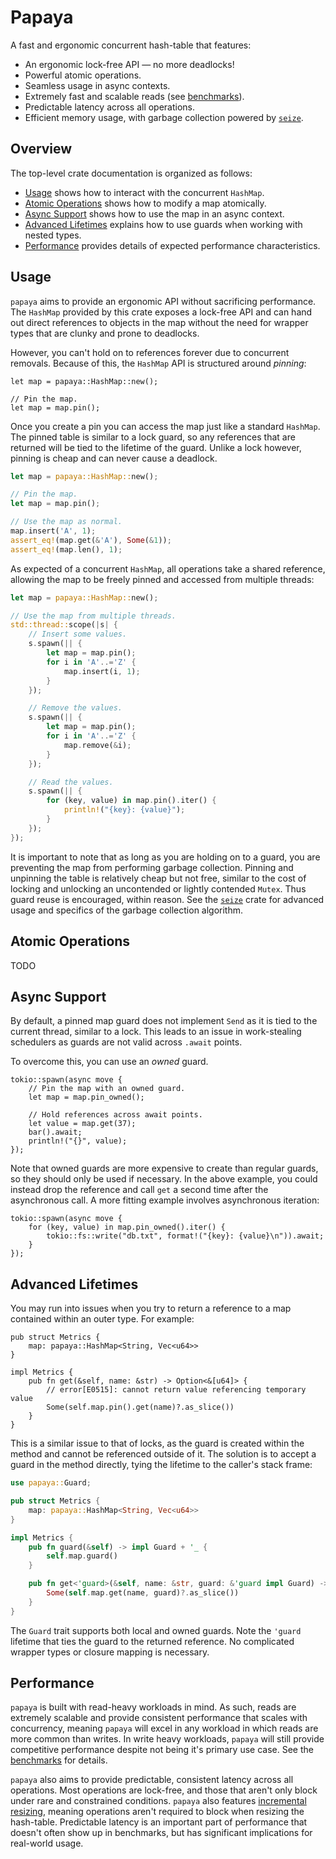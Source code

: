 # Papaya

A fast and ergonomic concurrent hash-table that features:

- An ergonomic lock-free API — no more deadlocks!
- Powerful atomic operations.
- Seamless usage in async contexts.
- Extremely fast and scalable reads (see [benchmarks]).
- Predictable latency across all operations.
- Efficient memory usage, with garbage collection powered by [`seize`].

## Overview

The top-level crate documentation is organized as follows:

- [Usage](#usage) shows how to interact with the concurrent `HashMap`.
- [Atomic Operations](#atomic-operations) shows how to modify a map atomically.
- [Async Support](#async-support) shows how to use the map in an async context.
- [Advanced Lifetimes](#advanced-lifetimes) explains how to use guards when working with nested types.
- [Performance](#performance) provides details of expected performance characteristics.

## Usage

`papaya` aims to provide an ergonomic API without sacrificing performance. The `HashMap` provided by this crate exposes a lock-free API and can hand out direct references to objects in the map without the need for wrapper types that are clunky and prone to deadlocks. 

However, you can't hold on to references forever due to concurrent removals. Because of this, the `HashMap` API is structured around *pinning*:

```rust,ignore
let map = papaya::HashMap::new();

// Pin the map.
let map = map.pin();
```

Once you create a pin you can access the map just like a standard `HashMap`. The pinned table is similar to a lock guard, so any references that are returned will be tied to the lifetime of the guard. Unlike a lock however, pinning is cheap and can never cause a deadlock.

```rust
let map = papaya::HashMap::new();

// Pin the map.
let map = map.pin();

// Use the map as normal.
map.insert('A', 1);
assert_eq!(map.get(&'A'), Some(&1));
assert_eq!(map.len(), 1);
```

As expected of a concurrent `HashMap`, all operations take a shared reference, allowing the map to be freely pinned and accessed from multiple threads:

```rust
let map = papaya::HashMap::new();

// Use the map from multiple threads.
std::thread::scope(|s| {
    // Insert some values.
    s.spawn(|| {
        let map = map.pin();
        for i in 'A'..='Z' {
            map.insert(i, 1);
        }
    });

    // Remove the values.
    s.spawn(|| {
        let map = map.pin();
        for i in 'A'..='Z' {
            map.remove(&i);
        }
    });

    // Read the values.
    s.spawn(|| {
        for (key, value) in map.pin().iter() {
            println!("{key}: {value}");
        }
    });
});
```

It is important to note that as long as you are holding on to a guard, you are preventing the map from performing garbage collection. Pinning and unpinning the table is relatively cheap but not free, similar to the cost of locking and unlocking an uncontended or lightly contended `Mutex`. Thus guard reuse is encouraged, within reason. See the [`seize`] crate for advanced usage and specifics of the garbage collection algorithm.

## Atomic Operations

TODO

## Async Support

By default, a pinned map guard does not implement `Send` as it is tied to the current thread, similar to a lock. This leads to an issue in work-stealing schedulers as guards are not valid across `.await` points.

To overcome this, you can use an *owned* guard.

```rust,ignore
tokio::spawn(async move {
    // Pin the map with an owned guard.
    let map = map.pin_owned();

    // Hold references across await points.
    let value = map.get(37);
    bar().await;
    println!("{}", value);
});
```

Note that owned guards are more expensive to create than regular guards, so they should only be used if necessary. In the above example, you could instead drop the reference and call `get` a second time after the asynchronous call. A more fitting example involves asynchronous iteration:

```rust,ignore
tokio::spawn(async move {
    for (key, value) in map.pin_owned().iter() {
        tokio::fs::write("db.txt", format!("{key}: {value}\n")).await;
    }
});
```

## Advanced Lifetimes

You may run into issues when you try to return a reference to a map contained within an outer type. For example:

```rust,ignore
pub struct Metrics {
    map: papaya::HashMap<String, Vec<u64>>
}

impl Metrics {
    pub fn get(&self, name: &str) -> Option<&[u64]> {
        // error[E0515]: cannot return value referencing temporary value
        Some(self.map.pin().get(name)?.as_slice())
    }
}
```

This is a similar issue to that of locks, as the guard is created within the method and cannot be referenced outside of it. The solution is to accept a guard in the method directly, tying the lifetime to the caller's stack frame:

```rust
use papaya::Guard;

pub struct Metrics {
    map: papaya::HashMap<String, Vec<u64>>
}

impl Metrics {
    pub fn guard(&self) -> impl Guard + '_ {
        self.map.guard()
    }

    pub fn get<'guard>(&self, name: &str, guard: &'guard impl Guard) -> Option<&'guard [u64]> {
        Some(self.map.get(name, guard)?.as_slice())
    }
}
```

The `Guard` trait supports both local and owned guards. Note the `'guard` lifetime that ties the guard to the returned reference. No complicated wrapper types or closure mapping is necessary.

## Performance

`papaya` is built with read-heavy workloads in mind. As such, reads are extremely scalable and provide consistent performance that scales with concurrency, meaning `papaya` will excel in any workload in which reads are more common than writes. In write heavy workloads, `papaya` will still provide competitive performance despite not being it's primary use case. See the [benchmarks] for details.

`papaya` also aims to provide predictable, consistent latency across all operations. Most operations are lock-free, and those that aren't only block under rare and constrained conditions. `papaya` also features [incremental resizing], meaning operations aren't required to block when resizing the hash-table. Predictable latency is an important part of performance that doesn't often show up in benchmarks, but has significant implications for real-world usage.

[benchmarks]: TODO
[`seize`]: https://docs.rs/seize/latest
[incremental resizing]: https://docs.rs/papaya/latest/papaya/enum.ResizeMode.html
